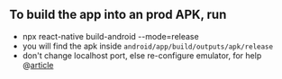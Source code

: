 ## To build the app into an prod APK, run

- npx react-native build-android --mode=release
- you will find the apk inside `android/app/build/outputs/apk/release`
- don't change localhost port, else re-configure emulator, for help @[article](https://cgorale111.medium.com/connect-react-native-app-with-localhost-backend-server-c02b4cec7933)
